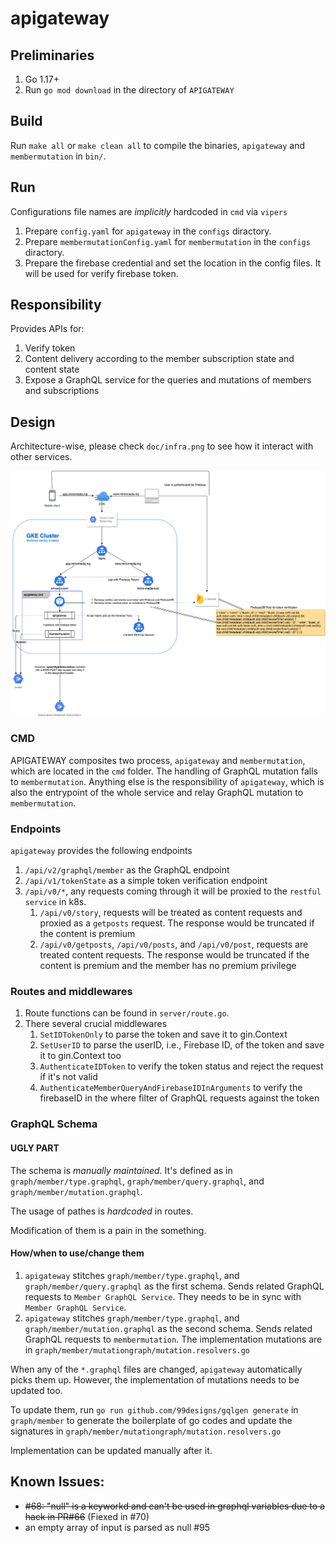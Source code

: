 # apigateway

## Preliminaries

1. Go 1.17+
2. Run `go mod download` in the directory of `APIGATEWAY`

## Build

Run `make all` or `make clean all` to compile the binaries, `apigateway` and `membermutation` in `bin/`.

## Run

Configurations file names are *implicitly* hardcoded in `cmd` via `vipers`

1. Prepare `config.yaml` for `apigateway` in the `configs` diractory.
2. Prepare `membermutationConfig.yaml` for `membermutation` in the `configs` diractory.
3. Prepare the firebase credential and set the location in the config files. It will be used for verify firebase token.

## Responsibility

Provides APIs for:

1. Verify token
2. Content delivery according to the member subscription state and content state
3. Expose a GraphQL service for the queries and mutations of members and subscriptions

## Design

Architecture-wise, please check `doc/infra.png` to see how it interact with other services.

![infra diagram](https://github.com/mirror-media/apigateway/blob/61a180a336d70eb4cf6b1976d750783ac980efa3/doc/infra.png)

### CMD

APIGATEWAY composites two process, `apigateway` and `membermutation`, which are located in the `cmd` folder. The handling of GraphQL mutation falls to `membermutation`. Anything else is the responsibility of `apigateway`, which is also the entrypoint of the whole service and relay GraphQL mutation to `membermutation`.

### Endpoints

`apigateway` provides the following endpoints

1. `/api/v2/graphql/member` as the GraphQL endpoint
2. `/api/v1/tokenState` as a simple token verification endpoint
3. `/api/v0/*`, any requests coming through it will be proxied to the `restful service` in k8s. 
   1. `/api/v0/story`, requests will be treated as content requests and proxied as a `getposts` request. The response would be truncated if the content is premium
   2. `/api/v0/getposts`, `/api/v0/posts`, and `/api/v0/post`, requests are treated content requests. The response would be truncated if the content is premium and the member has no premium privilege

### Routes and middlewares

1. Route functions can be found in `server/route.go`.
2. There several crucial middlewares
   1. `SetIDTokenOnly` to parse the token and save it to gin.Context
   2. `SetUserID` to parse the userID, i.e., Firebase ID, of the token and save it to gin.Context too
   3. `AuthenticateIDToken` to verify the token status and reject the request if it's not valid
   4. `AuthenticateMemberQueryAndFirebaseIDInArguments` to verify the firebaseID in the where filter of GraphQL requests against the token

### GraphQL Schema

#### UGLY PART

The schema is *manually maintained*. It's defined as in `graph/member/type.graphql`, `graph/member/query.graphql`, and `graph/member/mutation.graphql`.

The usage of pathes is *hardcoded* in routes.

Modification of them is a pain in the something.

#### How/when to use/change them

1. `apigateway` stitches `graph/member/type.graphql`, and `graph/member/query.graphql` as the first schema. Sends related GraphQL requests to `Member GraphQL Service`. They needs to be in sync with `Member GraphQL Service`.
2. `apigateway` stitches `graph/member/type.graphql`, and `graph/member/mutation.graphql` as the second schema. Sends related GraphQL requests to `membermutation`. The implementation mutations are in `graph/member/mutationgraph/mutation.resolvers.go`

When any of the `*.graphql` files are changed, `apigateway` automatically picks them up. However, the implementation of mutations needs to be updated too.

To update them, run `go run github.com/99designs/gqlgen generate` in `graph/member` to generate the boilerplate of go codes and update the signatures in `graph/member/mutationgraph/mutation.resolvers.go`

Implementation can be updated manually after it.

## Known Issues:
- ~~#68: "null" is a keyworkd and can't be used in graphql variables due to a hack in PR#66~~ (Fiexed in #70)
- an empty array of input is parsed as null #95
